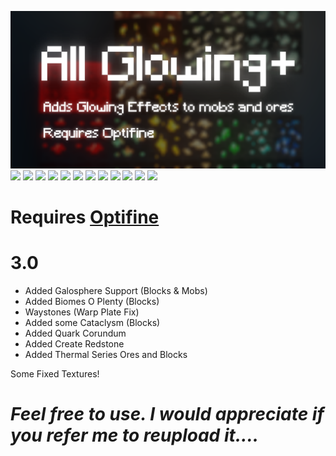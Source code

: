  ![](.demos/all_glowing_banner.png)
 ![](https://raw.githubusercontent.com/Bksp/All-Glowing-Plus/main/.demos/ores.png)
 ![](https://github.com/Bksp/All-Glowing-Plus/blob/main/.demos/minecraft_adds.png)
 ![](https://raw.githubusercontent.com/Bksp/All-Glowing-Plus/main/.demos/create%20zinc%20cut.png)
![](https://raw.githubusercontent.com/Bksp/All-Glowing-Plus/main/.demos/create_redstone.png)
 ![](https://raw.githubusercontent.com/Bksp/All-Glowing-Plus/main/.demos/galosphere%20silver%20cut.png)
 ![](https://raw.githubusercontent.com/Bksp/All-Glowing-Plus/main/.demos/galosphere%20blocks.png)
 ![](https://raw.githubusercontent.com/Bksp/All-Glowing-Plus/main/.demos/waystone%20warpplate%20cut.png)
 ![](https://github.com/Bksp/All-Glowing-Plus/blob/main/.demos/cataclysm_void.png)
 ![](https://github.com/Bksp/All-Glowing-Plus/blob/main/.demos/pure%20crystals%20alt.png)
 ![](https://github.com/Bksp/All-Glowing-Plus/blob/main/.demos/quark_corundum.png)
 ![](https://github.com/Bksp/All-Glowing-Plus/blob/main/.demos/thermal_series.png)
 ![](https://github.com/Bksp/All-Glowing-Plus/blob/main/.demos/thermal_series_b.png)

# Requires [Optifine](https://www.optifine.net/downloads)
# 3.0

+ Added Galosphere Support (Blocks & Mobs)
+ Added Biomes O Plenty (Blocks)
+ Waystones (Warp Plate Fix)
+ Added some Cataclysm (Blocks)
+ Added Quark Corundum
+ Added Create Redstone
+ Added Thermal Series Ores and Blocks

Some Fixed Textures!
# _Feel free to use. I would appreciate if you refer me to reupload it...._
